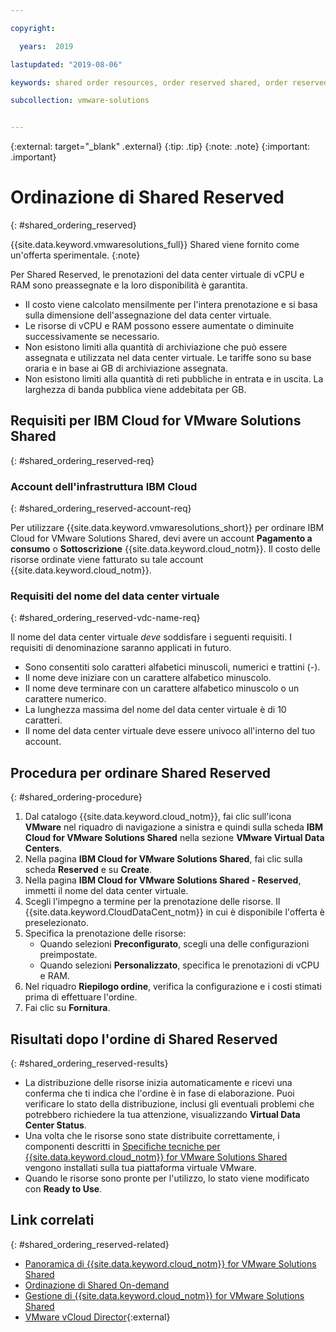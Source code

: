 ```yaml
---

copyright:

  years:  2019

lastupdated: "2019-08-06"

keywords: shared order resources, order reserved shared, order reserved resources

subcollection: vmware-solutions


---
```


{:external: target="_blank" .external}
{:tip: .tip}
{:note: .note}
{:important: .important}

# Ordinazione di Shared Reserved
{: #shared_ordering_reserved}

{{site.data.keyword.vmwaresolutions_full}} Shared viene fornito come un'offerta sperimentale.
{:note}

Per Shared Reserved, le prenotazioni del data center virtuale di vCPU e RAM sono preassegnate e la loro disponibilità è garantita.
* Il costo viene calcolato mensilmente per l'intera prenotazione e si basa sulla dimensione dell'assegnazione del data center virtuale.
* Le risorse di vCPU e RAM possono essere aumentate o diminuite successivamente se necessario.
* Non esistono limiti alla quantità di archiviazione che può essere assegnata e utilizzata nel data center virtuale. Le tariffe sono su base oraria e in base ai GB di archiviazione assegnata.
* Non esistono limiti alla quantità di reti pubbliche in entrata e in uscita. La larghezza di banda pubblica viene addebitata per GB.

## Requisiti per IBM Cloud for VMware Solutions Shared
{: #shared_ordering_reserved-req}

### Account dell'infrastruttura IBM Cloud
{: #shared_ordering_reserved-account-req}

Per utilizzare {{site.data.keyword.vmwaresolutions_short}} per ordinare IBM Cloud for VMware Solutions Shared, devi avere un account **Pagamento a consumo** o **Sottoscrizione** {{site.data.keyword.cloud_notm}}. Il costo delle risorse ordinate viene fatturato su tale account {{site.data.keyword.cloud_notm}}.

### Requisiti del nome del data center virtuale
{: #shared_ordering_reserved-vdc-name-req}

Il nome del data center virtuale *deve* soddisfare i seguenti requisiti. I requisiti di denominazione saranno applicati in futuro.
* Sono consentiti solo caratteri alfabetici minuscoli, numerici e trattini (-).
* Il nome deve iniziare con un carattere alfabetico minuscolo.
* Il nome deve terminare con un carattere alfabetico minuscolo o un carattere numerico.
* La lunghezza massima del nome del data center virtuale è di 10 caratteri.
* Il nome del data center virtuale deve essere univoco all'interno del tuo account.

## Procedura per ordinare Shared Reserved
{: #shared_ordering-procedure}

1. Dal catalogo {{site.data.keyword.cloud_notm}}, fai clic sull'icona **VMware** nel riquadro di navigazione a sinistra e quindi sulla scheda **IBM Cloud for VMware Solutions Shared** nella sezione **VMware Virtual Data Centers**.
2. Nella pagina **IBM Cloud for VMware Solutions Shared**, fai clic sulla scheda **Reserved** e su **Create**.
3. Nella pagina **IBM Cloud for VMware Solutions Shared - Reserved**, immetti il nome del data center virtuale. 
4. Scegli l'impegno a termine per la prenotazione delle risorse. Il {{site.data.keyword.CloudDataCent_notm}} in cui è disponibile l'offerta è preselezionato.
5. Specifica la prenotazione delle risorse:
    * Quando selezioni **Preconfigurato**, scegli una delle configurazioni preimpostate.
    * Quando selezioni **Personalizzato**, specifica le prenotazioni di vCPU e RAM.
6. Nel riquadro **Riepilogo ordine**, verifica la configurazione e i costi stimati prima di effettuare l'ordine.
7. Fai clic su **Fornitura**.

## Risultati dopo l'ordine di Shared Reserved
{: #shared_ordering_reserved-results}

* La distribuzione delle risorse inizia automaticamente e ricevi una conferma che ti indica che l'ordine è in fase di elaborazione. Puoi verificare lo stato della distribuzione, inclusi gli eventuali problemi che potrebbero richiedere la tua attenzione, visualizzando **Virtual Data Center Status**.
* Una volta che le risorse sono state distribuite correttamente, i componenti descritti in [Specifiche tecniche per {{site.data.keyword.cloud_notm}} for VMware Solutions Shared](/docs/services/vmwaresolutions/services?topic=vmware-solutions-shared_overview#shared_overview-specs) vengono installati sulla tua piattaforma virtuale VMware.
* Quando le risorse sono pronte per l'utilizzo, lo stato viene modificato con **Ready to Use**.

## Link correlati
{: #shared_ordering_reserved-related}

* [Panoramica di {{site.data.keyword.cloud_notm}} for VMware Solutions Shared](/docs/services/vmwaresolutions/services?topic=vmware-solutions-shared_overview)
* [Ordinazione di Shared On-demand](/docs/services/vmwaresolutions/services?topic=vmware-solutions-shared_ordering_ondemand)
* [Gestione di {{site.data.keyword.cloud_notm}} for VMware Solutions Shared](/docs/services/vmwaresolutions/services?topic=vmware-solutions-shared_managing)
* [VMware vCloud Director](https://www.vmware.com/ca/products/vcloud-director.html){:external}
